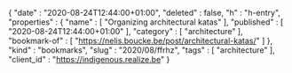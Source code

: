 {
  "date" : "2020-08-24T12:44:00+01:00",
  "deleted" : false,
  "h" : "h-entry",
  "properties" : {
    "name" : [ "Organizing architectural katas" ],
    "published" : [ "2020-08-24T12:44:00+01:00" ],
    "category" : [ "architecture" ],
    "bookmark-of" : [ "https://nelis.boucke.be/post/architectural-katas/" ]
  },
  "kind" : "bookmarks",
  "slug" : "2020/08/ffrhz",
  "tags" : [ "architecture" ],
  "client_id" : "https://indigenous.realize.be"
}
